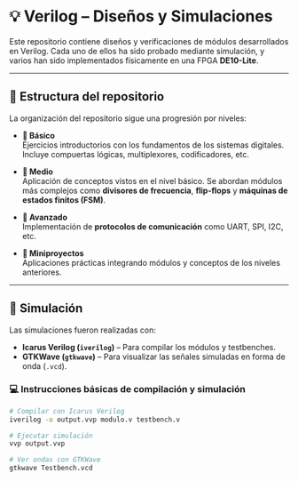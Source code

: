 # 💡 Verilog – Diseños y Simulaciones

Este repositorio contiene diseños y verificaciones de módulos desarrollados en Verilog. Cada uno de ellos ha sido probado mediante simulación, y varios han sido implementados físicamente en una FPGA **DE10-Lite**.

---

## 📁 Estructura del repositorio

La organización del repositorio sigue una progresión por niveles:

- **📂 Básico**  
  Ejercicios introductorios con los fundamentos de los sistemas digitales. Incluye compuertas lógicas, multiplexores, codificadores, etc.

- **📂 Medio**  
  Aplicación de conceptos vistos en el nivel básico. Se abordan módulos más complejos como **divisores de frecuencia**, **flip-flops** y **máquinas de estados finitos (FSM)**.

- **📂 Avanzado**  
  Implementación de **protocolos de comunicación** como UART, SPI, I2C, etc.

- **📂 Miniproyectos**  
  Aplicaciones prácticas integrando módulos y conceptos de los niveles anteriores.

---

## 🧪 Simulación

Las simulaciones fueron realizadas con:

- **Icarus Verilog (`iverilog`)** – Para compilar los módulos y testbenches.
- **GTKWave (`gtkwave`)** – Para visualizar las señales simuladas en forma de onda (`.vcd`).

### 💻 Instrucciones básicas de compilación y simulación

```bash
# Compilar con Icarus Verilog
iverilog -o output.vvp modulo.v testbench.v

# Ejecutar simulación
vvp output.vvp

# Ver ondas con GTKWave
gtkwave Testbench.vcd


